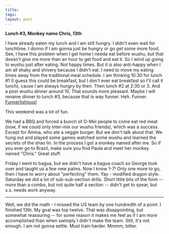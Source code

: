 ```yaml
---
title: 
tags: 
layout: post
---
```

**Lunch #3, Monkey name Chris, 13th**



I have already eaten my lunch and I am still hungry.  I didn't even wait for lunchtime.  I donno if I am gonna just be hungry or go get some more food.  See, I have this problem when I get home I needa eat before wushu, but that doesn't give me more than an hour to get food and eat it.  So I wind up going to wushu just after eating.  Not happy times.  But it is also anti-happy when I am all shaky and shivery because I didn't eat. I need to move my eating times away from the traditional meal schedule.  I am thinking 10:30 for lunch #1 (I guess this could be breakfast, but I don't ever eat breakfast so I'll call it lunch), cause I am always hungry by then.  Then lunch #2 at 2:30 or 3.  And a post wushu dinner around 10.  That sounds more pleasant.  Maybe I will rename dinner to lunch #3, because that is way funner.  Heh. Funner. <a href="http://www.homestarrunner.com/sbemail68.html">Funnerlishious!</a>



This weekend was a lot of fun.  



We had a BBQ and forced a bunch of O-Mei people to come eat red meat (now, if we could only inter-mix our wushu friends), which was a success.  Except for Amina, who ate a veggie burger.  But we don't talk about that.  We hung out and played some games watched some wushu and learned the secrets of the shao lin.  In the process I got a monkey named after me.  So if you ever go to Brazil, make sure you find Paula and meet her monkey named "Chris."  Great stuff.  



Friday I went to bagua, but we didn't have a bagua coach so George took over and taught us a few new palms.  Now I know 1-7!  Only one more to go, then I have to worry about "perfecting" them.  Yay - modified dragon style. Saturday we did a lot of sub-sub-section drills.  Short little bits of the form -- more than a combo, but not quite half a section -- didn't get to spear, but s.s. needs work anyway.



<hr>



Well, we did the math - I missed the US team by one hundredth of a point.  I finished 13th.  My goal was top twelve.  That was disappointing, but somewhat reassuring -- for some reason it makes me feel as if I am more accomplished than when swimply I didn't make the team.  Still, it's not enough.  I am not gonna settle.  Must train harder. Mmmm, bitter. 

